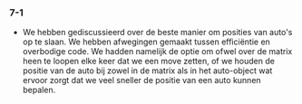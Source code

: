 ### 7-1
- We hebben gediscussieerd over de beste manier om posities van auto's op te slaan. We hebben afwegingen gemaakt tussen efficiëntie en overbodige code. We hadden namelijk de optie om ofwel over de matrix heen te loopen elke keer dat we een move zetten, of we houden de positie van de auto bij zowel in de matrix als in het auto-object wat ervoor zorgt dat we veel sneller de positie van een auto kunnen bepalen.